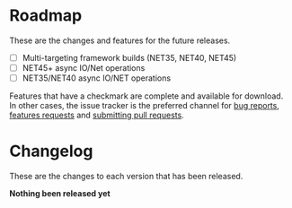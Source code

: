 # Roadmap

These are the changes and features for the future releases.

- [ ] Multi-targeting framework builds (NET35, NET40, NET45)
- [ ] NET45+ async IO/Net operations
- [ ] NET35/NET40 async IO/NET operations

Features that have a checkmark are complete and available for
download.  
In other cases, the issue tracker is the preferred channel for [bug reports](#bug-reports),
[features requests](#feature-requests) and
[submitting pull requests](#pull-requests).

# Changelog

These are the changes to each version that has been released.

**Nothing been released yet**